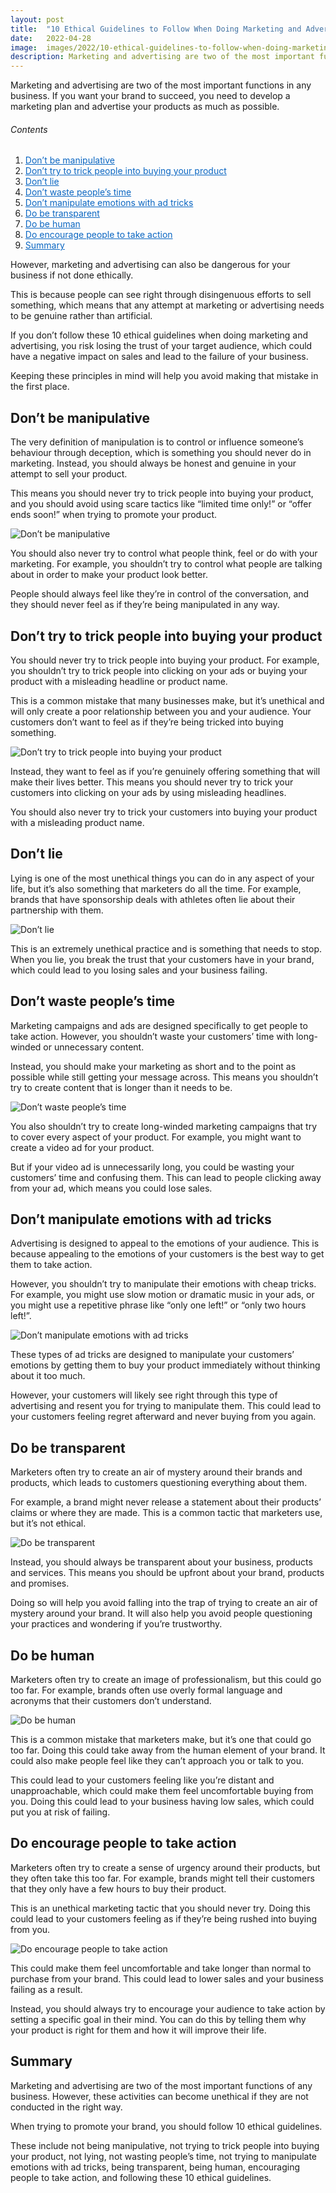 ```yaml
---
layout: post
title:  "10 Ethical Guidelines to Follow When Doing Marketing and Advertising"
date:   2022-04-28
image:  images/2022/10-ethical-guidelines-to-follow-when-doing-marketing-and-advertising.jpg
description: Marketing and advertising are two of the most important functions in any business.
---
```



Marketing and advertising are two of the most important functions in any business. If you want your brand to succeed, you need to develop a marketing plan and advertise your products as much as possible.

<h6>Contents</h6>

<ol>
  <li><a href="#go1" style="color: #0A66C2"> Don’t be manipulative </a></li>
  <li><a href="#go2" style="color: #0A66C2"> Don’t try to trick people into buying your product </a></li>
  <li><a href="#go3" style="color: #0A66C2"> Don’t lie </a></li>
  <li><a href="#go4" style="color: #0A66C2"> Don’t waste people’s time </a></li>
  <li><a href="#go5" style="color: #0A66C2"> Don’t manipulate emotions with ad tricks </a></li>
  <li><a href="#go6" style="color: #0A66C2"> Do be transparent </a></li>
  <li><a href="#go7" style="color: #0A66C2"> Do be human </a></li>
  <li><a href="#go8" style="color: #0A66C2"> Do encourage people to take action </a></li>
  <li><a href="#go9" style="color: #0A66C2"> Summary </a></li>
</ol> 

However, marketing and advertising can also be dangerous for your business if not done ethically.

This is because people can see right through disingenuous efforts to sell something, which means that any attempt at marketing or advertising needs to be genuine rather than artificial.

If you don’t follow these 10 ethical guidelines when doing marketing and advertising, you risk losing the trust of your target audience, which could have a negative impact on sales and lead to the failure of your business.

Keeping these principles in mind will help you avoid making that mistake in the first place.

<a id="go1"> </a>
## Don’t be manipulative

The very definition of manipulation is to control or influence someone’s behaviour through deception, which is something you should never do in marketing. Instead, you should always be honest and genuine in your attempt to sell your product.

This means you should never try to trick people into buying your product, and you should avoid using scare tactics like “limited time only!” or “offer ends soon!” when trying to promote your product.

![Don’t be manipulative](/images/2022/04/28/Dont-be-manipulative.jpg)

You should also never try to control what people think, feel or do with your marketing. For example, you shouldn’t try to control what people are talking about in order to make your product look better.

People should always feel like they’re in control of the conversation, and they should never feel as if they’re being manipulated in any way.

<a id="go2"> </a>
## Don’t try to trick people into buying your product

You should never try to trick people into buying your product. For example, you shouldn’t try to trick people into clicking on your ads or buying your product with a misleading headline or product name.

This is a common mistake that many businesses make, but it’s unethical and will only create a poor relationship between you and your audience. Your customers don’t want to feel as if they’re being tricked into buying something.

![Don’t try to trick people into buying your product](/images/2022/04/28/Dont-try-to-trick-people-into-buying-your-product.jpg)

Instead, they want to feel as if you’re genuinely offering something that will make their lives better. This means you should never try to trick your customers into clicking on your ads by using misleading headlines.

You should also never try to trick your customers into buying your product with a misleading product name.

<a id="go3"> </a>
## Don’t lie

Lying is one of the most unethical things you can do in any aspect of your life, but it’s also something that marketers do all the time. For example, brands that have sponsorship deals with athletes often lie about their partnership with them.

![Don’t lie](/images/2022/04/28/Dont-lie.jpg)

This is an extremely unethical practice and is something that needs to stop. When you lie, you break the trust that your customers have in your brand, which could lead to you losing sales and your business failing.

<a id="go4"> </a>
## Don’t waste people’s time

Marketing campaigns and ads are designed specifically to get people to take action. However, you shouldn’t waste your customers’ time with long-winded or unnecessary content.

Instead, you should make your marketing as short and to the point as possible while still getting your message across. This means you shouldn’t try to create content that is longer than it needs to be.

![Don’t waste people’s time](/images/2022/04/28/Dont-waste-peoples-time.jpg)

You also shouldn’t try to create long-winded marketing campaigns that try to cover every aspect of your product. For example, you might want to create a video ad for your product.

But if your video ad is unnecessarily long, you could be wasting your customers’ time and confusing them. This can lead to people clicking away from your ad, which means you could lose sales.

<a id="go5"> </a>
## Don’t manipulate emotions with ad tricks

Advertising is designed to appeal to the emotions of your audience. This is because appealing to the emotions of your customers is the best way to get them to take action.

However, you shouldn’t try to manipulate their emotions with cheap tricks. For example, you might use slow motion or dramatic music in your ads, or you might use a repetitive phrase like “only one left!” or “only two hours left!”.

![Don’t manipulate emotions with ad tricks](/images/2022/04/28/Dont-manipulate-emotions-with-ad-tricks.jpg)

These types of ad tricks are designed to manipulate your customers’ emotions by getting them to buy your product immediately without thinking about it too much.

However, your customers will likely see right through this type of advertising and resent you for trying to manipulate them. This could lead to your customers feeling regret afterward and never buying from you again.

<a id="go6"> </a>
## Do be transparent

Marketers often try to create an air of mystery around their brands and products, which leads to customers questioning everything about them.

For example, a brand might never release a statement about their products’ claims or where they are made. This is a common tactic that marketers use, but it’s not ethical.

![Do be transparent](/images/2022/04/28/Do-be-transparent.jpg)

Instead, you should always be transparent about your business, products and services. This means you should be upfront about your brand, products and promises.

Doing so will help you avoid falling into the trap of trying to create an air of mystery around your brand. It will also help you avoid people questioning your practices and wondering if you’re trustworthy.

<a id="go7"> </a>
## Do be human

Marketers often try to create an image of professionalism, but this could go too far. For example, brands often use overly formal language and acronyms that their customers don’t understand.

![Do be human](/images/2022/04/28/Do-be-human.jpg)

This is a common mistake that marketers make, but it’s one that could go too far. Doing this could take away from the human element of your brand. It could also make people feel like they can’t approach you or talk to you.

This could lead to your customers feeling like you’re distant and unapproachable, which could make them feel uncomfortable buying from you. Doing this could lead to your business having low sales, which could put you at risk of failing.

<a id="go8"> </a>
## Do encourage people to take action

Marketers often try to create a sense of urgency around their products, but they often take this too far. For example, brands might tell their customers that they only have a few hours to buy their product.

This is an unethical marketing tactic that you should never try. Doing this could lead to your customers feeling as if they’re being rushed into buying from you.

![Do encourage people to take action](/images/2022/04/28/Do-encourage-people-to-take-action.jpg)

This could make them feel uncomfortable and take longer than normal to purchase from your brand. This could lead to lower sales and your business failing as a result.

Instead, you should always try to encourage your audience to take action by setting a specific goal in their mind. You can do this by telling them why your product is right for them and how it will improve their life.

<a id="go9"> </a>
## Summary

Marketing and advertising are two of the most important functions of any business. However, these activities can become unethical if they are not conducted in the right way.

When trying to promote your brand, you should follow 10 ethical guidelines.

These include not being manipulative, not trying to trick people into buying your product, not lying, not wasting people’s time, not trying to manipulate emotions with ad tricks, being transparent, being human, encouraging people to take action, and following these 10 ethical guidelines.

